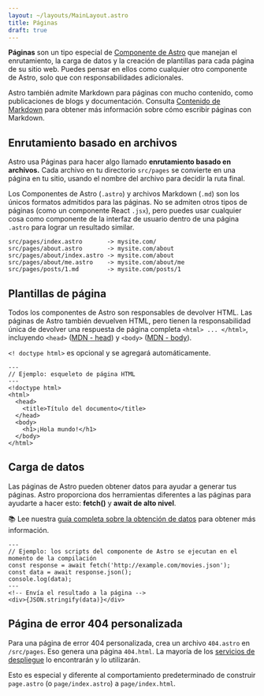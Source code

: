```yaml
---
layout: ~/layouts/MainLayout.astro
title: Páginas
draft: true
---
```


**Páginas** son un tipo especial de [Componente de Astro](/es/core-concepts/astro-components) que manejan el enrutamiento, la carga de datos y la creación de plantillas para cada página de su sitio web. Puedes pensar en ellos como cualquier otro componente de Astro, solo que con responsabilidades adicionales.

Astro también admite Markdown para páginas con mucho contenido, como publicaciones de blogs y documentación. Consulta [Contenido de Markdown](/es/guides/markdown-content) para obtener más información sobre cómo escribir páginas con Markdown.

## Enrutamiento basado en archivos

Astro usa Páginas para hacer algo llamado **enrutamiento basado en archivos.** Cada archivo en tu directorio `src/pages` se convierte en una página en tu sitio, usando el nombre del archivo para decidir la ruta final.

Los Componentes de Astro (`.astro`) y archivos Markdown (`.md`) son los únicos formatos admitidos para las páginas. No se admiten otros tipos de páginas (como un componente React `.jsx`), pero puedes usar cualquier cosa como componente de la interfaz de usuario dentro de una página `.astro` para lograr un resultado similar.

```
src/pages/index.astro       -> mysite.com/
src/pages/about.astro       -> mysite.com/about
src/pages/about/index.astro -> mysite.com/about
src/pages/about/me.astro    -> mysite.com/about/me
src/pages/posts/1.md        -> mysite.com/posts/1
```

## Plantillas de página

Todos los componentes de Astro son responsables de devolver HTML. Las páginas de Astro también devuelven HTML, pero tienen la responsabilidad única de devolver una respuesta de página completa `<html> ... </html>`, incluyendo `<head>` ([MDN <span class = "sr-only">- head</span>](https://developer.mozilla.org/en-US/docs/Web/HTML/Element/head)) y `<body>` ([MDN <span class = "sr-only ">- body</span>](https://developer.mozilla.org/en-US/docs/Web/HTML/Element/body)).

`<! doctype html>` es opcional y se agregará automáticamente.

```astro
---
// Ejemplo: esqueleto de página HTML
---
<!doctype html>
<html>
  <head>
    <title>Título del documento</title>
  </head>
  <body>
    <h1>¡Hola mundo!</h1>
  </body>
</html>
```

## Carga de datos

Las páginas de Astro pueden obtener datos para ayudar a generar tus páginas. Astro proporciona dos herramientas diferentes a las páginas para ayudarte a hacer esto: **fetch()** y **await de alto nivel**.

📚 Lee nuestra [guía completa sobre la obtención de datos](/es/guides/data-fetching) para obtener más información.

```astro
---
// Ejemplo: los scripts del componente de Astro se ejecutan en el momento de la compilación
const response = await fetch('http://example.com/movies.json');
const data = await response.json();
console.log(data);
---
<!-- Envía el resultado a la página -->
<div>{JSON.stringify(data)}</div>
```

## Página de error 404 personalizada

Para una página de error 404 personalizada, crea un archivo `404.astro` en `/src/pages`. Eso genera una página `404.html`. La mayoría de los [servicios de despliegue](/es/guides/deploy) lo encontrarán y lo utilizarán.

Esto es especial y diferente al comportamiento predeterminado de construir `page.astro` (o `page/index.astro`) a `page/index.html`.
